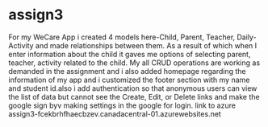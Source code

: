 # assign3
For my WeCare App i created 4 models here-Child, Parent, Teacher, Daily-Activity and made relationships between them. As a result of which when I enter information about the child it gaves me options of selecting parent, teacher, activity related to the child. My all CRUD operations are working as demanded in the assignment and i also added homepage regarding the information of my app and i customized the footer section with my name and student id.also i add authentication so that anonymous users can view the list of data but cannot see the Create, Edit, or Delete links and make the google sign byv making settings in the google for login.
link to azure  assign3-fcekbrhfhaecbzev.canadacentral-01.azurewebsites.net
